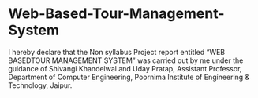 # Web-Based-Tour-Management-System

I hereby declare that the Non syllabus Project report entitled “WEB BASEDTOUR
MANAGEMENT SYSTEM” was carried out by me under the guidance of
Shivangi Khandelwal and Uday Pratap, Assistant Professor, Department of Computer
Engineering, Poornima Institute of Engineering & Technology, Jaipur. 
